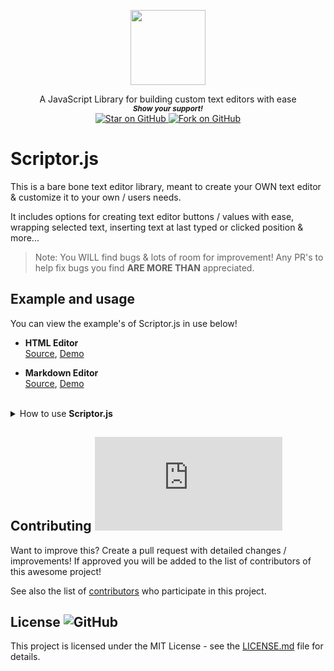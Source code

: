 <p align="center">
  <img height="120" src="https://user-images.githubusercontent.com/86180097/187007928-a3906345-c8c7-40b7-bb45-d21d179c1100.png" />
</p>
                                                                     


   <p align="center">
  A JavaScript Library for building custom text editors with ease
  
  <br>
  <small> <b><i>Show your support!</i> </b></small>
  <br>
   <a href="https://github.com/MarketingPipeline/Scriptor.js">
    <img title="Star on GitHub" src="https://img.shields.io/github/stars/MarketingPipeline/Scriptor.js.svg?style=social&label=Star">
  </a>
  <a href="https://github.com/MarketingPipeline/Scriptor.js/fork">
    <img title="Fork on GitHub" src="https://img.shields.io/github/forks/MarketingPipeline/Scriptor.js.svg?style=social&label=Fork">
  </a>
   </p>  



# Scriptor.js

This is a bare bone text editor library, meant to create your OWN text editor & customize it to your own / users needs. 

It includes options for creating text editor buttons / values with ease, wrapping selected text, inserting text at last typed or clicked position & more... 

> Note: You WILL find bugs & lots of room for improvement! Any PR's to help fix bugs you find **ARE MORE THAN** appreciated. 


## Example and usage

You can view the example's of Scriptor.js in use below! 

- **HTML Editor**  
  [Source](https://github.com/MarketingPipeline/Scriptor.js/blob/main/demos/html_editor.html),
  [Demo](https://marketingpipeline.github.io/Scriptor.js/demos/html_editor.html) 
  
- **Markdown Editor**  
  [Source](https://github.com/MarketingPipeline/Scriptor.js/blob/main/demos/markdown_editor.html),
  [Demo](https://marketingpipeline.github.io/Scriptor.js/demos/html_editor.html)   
  



<br>

<details>

  <summary>How to use <b>Scriptor.js</b></summary>

<br>

Create a text area or another HTML element that can hold a <code>value</code> with the id <code>text-editor</code>

Add some buttons with the id <code>text-editor-btn</code> to add functionality to your text editor 

Example:

```html
<button  id="text-editor-btn" value="@" wrap="false"  htmltags="false" type="button">GitHub Mention</button>
<button  id="text-editor-btn" value="&#x3C;img src=&#x22;text-editor-btn&#x22;&#x3E;" insert="true"  type="button" htmltags="false">Insert Image Of A Dog</button>

<button  id="text-editor-btn" value="blockquote" htmltags="true" wrap="True" type="button">Blockquote</button>
```


Include this [script](https://github.com/MarketingPipeline/Scriptor.js/blob/main/version/1.0.0/src/script.js) in the bottom of your HTML document & you're done, you've created a basic custom text editor! 

    <script src="https://cdn.jsdelivr.net/gh/MarketingPipeline/Scriptor.js/version/1.0.0/src/script.js"></script> 






### Button Options


<b>To wrap text with a HTML tags etc..</b>


       <button id="text-editor-btn" value="h1" wrap="True" type="button">Add a Comment</button>


<b>To wrap text with a non-HTML tags</b> 

       <button id="text-editor-btn" value="~~" wrap="True" htmltags="false" type="button">Strikethrough</button>


<b>To insert a value</b>


> ^ this needs a better definition / term. 

Note: if text is **highlighted** value will be added before highlighted text selection, if **NOT** the value will be added to last typing position. 

       <button id="text-editor-btn" value="@" wrap="false"  type="button">GitHub Mention</button>



<b>To insert a value at last typing or clicked position</b>:


      <button id="text-editor-btn" value=":yum: " insert="true" wrap="True" type="button">Add a Comment</button> 


Note(s):
- Wrap options etc do not work on insert buttons. 
- To insert a HTML value such as a image inside of a <code>value</code> attribute you must **encode** it

</details>



## Contributing ![GitHub](https://img.shields.io/github/contributors/MarketingPipeline/Scriptor.js)

Want to improve this? Create a pull request with detailed changes / improvements! If approved you will be added to the list of contributors of this awesome project!


See also the list of
[contributors](https://github.com/MarketingPipeline/Scriptor.js/graphs/contributors) who
participate in this project.

## License ![GitHub](https://img.shields.io/badge/License-MIT-0aa8d2?logo=opensourceinitiative&logoColor=fff)

This project is licensed under the MIT License - see the
[LICENSE.md](https://github.com/MarketingPipeline/Scriptor.js/blob/main/LICENSE) file for
details.
